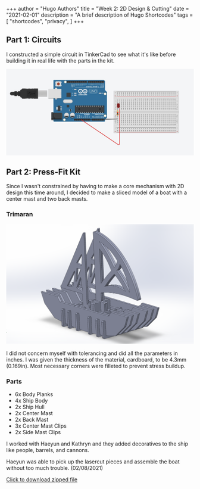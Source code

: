 +++
author = "Hugo Authors"
title = "Week 2: 2D Design & Cutting"
date = "2021-02-01"
description = "A brief description of Hugo Shortcodes"
tags = [
    "shortcodes",
    "privacy",
]
+++

## Part 1: Circuits

I constructed a simple circuit in TinkerCad to see what it's like before building it in real life with the 	parts in the kit.

![Circuits](circuits.jpg)

## Part 2: Press-Fit Kit

Since I wasn't constrained by having to make a core mechanism with 2D design this time around, I decided to make a sliced model of a boat with a center mast and two back masts.

### Trimaran

![Trimaran](trimaran/trimaranassem.png)

I did not concern myself with tolerancing and did all the parameters in inches. I was given the thickness of the material, cardboard, to be 4.3mm (0.169in). Most necessary corners were filleted to prevent stress buildup.

### Parts

* 6x Body Planks
* 4x Ship Body
* 2x Ship Hull
* 2x Center Mast
* 2x Back Mast
* 3x Center Mast Clips
* 2x Side Mast Clips

I worked with Haeyun and Kathryn and they added decoratives to the ship like people, barrels, and cannons.

Haeyun was able to pick up the lasercut pieces and assemble the boat without too much trouble. (02/08/2021)

[Click to download zipped file](files/Trimaran.zip) 

<!--![Zipped File](Trimaran.zip)-->
<!---![Center Mast](trimaran/centermast.png)![Center Mast Clip](trimaran/centermastclip.png)--->